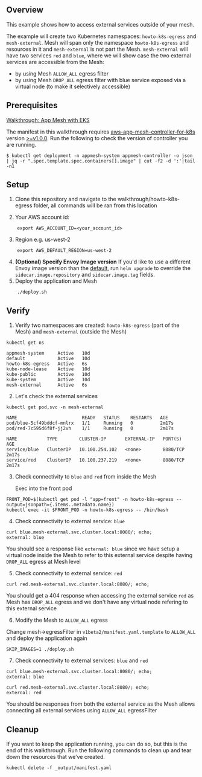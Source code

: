 ## Overview
This example shows how to access external services outside of your mesh.

The example will create two Kubernetes namespaces: `howto-k8s-egress` and `mesh-external`. Mesh will span only the namespace `howto-k8s-egress` and resources in it and `mesh-external` is not part the Mesh.
`mesh-external` will have two services `red` and `blue`, where we will show case the two external services are accessible from the Mesh:
  * by using Mesh `ALLOW_ALL` egress filter
  * by using Mesh `DROP_ALL` egress filter with blue service exposed via a virtual node (to make it selectively accessible)

## Prerequisites
[Walkthrough: App Mesh with EKS](../eks/)

The manifest in this walkthrough requires [aws-app-mesh-controller-for-k8s](https://github.com/aws/aws-app-mesh-controller-for-k8s) version [>=v1.0.0](https://github.com/aws/aws-app-mesh-controller-for-k8s/releases/tag/v1.0.0). Run the following to check the version of controller you are running.
```
$ kubectl get deployment -n appmesh-system appmesh-controller -o json | jq -r ".spec.template.spec.containers[].image" | cut -f2 -d ':'|tail -n1
```

## Setup
1. Clone this repository and navigate to the walkthrough/howto-k8s-egress folder, all commands will be ran from this location

2. Your AWS account id:

```
    export AWS_ACCOUNT_ID=<your_account_id>
```

3. Region e.g. us-west-2

```
    export AWS_DEFAULT_REGION=us-west-2
```

4. **(Optional) Specify Envoy Image version** If you'd like to use a different Envoy image version than the [default](https://github.com/aws/eks-charts/tree/master/stable/appmesh-controller#configuration), run `helm upgrade` to override the `sidecar.image.repository` and `sidecar.image.tag` fields.
5. Deploy the application and Mesh

```
    ./deploy.sh
```

## Verify

1. Verify two namespaces are created: `howto-k8s-egress` (part of the Mesh) and `mesh-external` (outside the Mesh)
```
kubectl get ns

appmesh-system     Active   10d
default            Active   10d
howto-k8s-egress   Active   6s
kube-node-lease    Active   10d
kube-public        Active   10d
kube-system        Active   10d
mesh-external      Active   6s

```

2. Let's check the external services
```
kubectl get pod,svc -n mesh-external

NAME                        READY   STATUS    RESTARTS   AGE
pod/blue-5cf49bddcf-mnlrx   1/1     Running   0          2m17s
pod/red-7c595d6f8f-jj2vh    1/1     Running   0          2m17s

NAME           TYPE        CLUSTER-IP       EXTERNAL-IP   PORT(S)    AGE
service/blue   ClusterIP   10.100.254.102   <none>        8080/TCP   2m17s
service/red    ClusterIP   10.100.237.219   <none>        8080/TCP   2m17s
```

3. Check connectivity to `blue` and `red` from inside the Mesh

    Exec into the front pod
```
FRONT_POD=$(kubectl get pod -l "app=front" -n howto-k8s-egress --output=jsonpath={.items..metadata.name})
kubectl exec -it $FRONT_POD -n howto-k8s-egress -- /bin/bash
```

4. Check connectivity to external service: `blue`

```
curl blue.mesh-external.svc.cluster.local:8080/; echo;
external: blue
```

You should see a response like `external: blue` since we have setup a virtual node inside the Mesh to refer to this external service despite having `DROP_ALL` egress at Mesh level

5. Check connectivity to external service: `red`

```
curl red.mesh-external.svc.cluster.local:8080/; echo;

```
You should get a 404 response when accessing the external service `red` as Mesh has `DROP_ALL` egress and we don't have any virtual node refering to this external service


6. Modify the Mesh to `ALLOW_ALL` egress

Change mesh->egressFilter in `v1beta2/manifest.yaml.template` to `ALLOW_ALL` and deploy the application again

```
SKIP_IMAGES=1 ./deploy.sh
```

7. Check connectivity to external services: `blue` and `red`

```
curl blue.mesh-external.svc.cluster.local:8080/; echo;
external: blue

curl red.mesh-external.svc.cluster.local:8080/; echo;
external: red
```

You should be responses from both the external service as the Mesh allows connecting all external services using `ALLOW_ALL` egressFilter

## Cleanup
If you want to keep the application running, you can do so, but this is the end of this walkthrough. Run the following commands to clean up and tear down the resources that we’ve created.

```
kubectl delete -f _output/manifest.yaml
```
